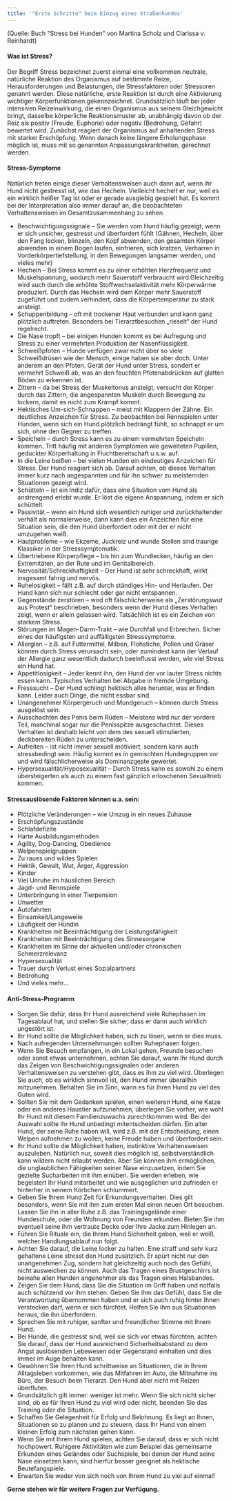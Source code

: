 ```yaml
---
title: '"Erste Schritte" beim Einzug eines Straßenhundes'
---
```


(Quelle: Buch "Stress bei Hunden" von Martina Scholz und Clarissa v. Reinhardt)

#### Was ist Stress?

Der Begriff Stress bezeichnet zuerst einmal eine vollkommen neutrale, natürliche Reaktion des Organismus auf bestimmte Reize, Herausforderungen und Belastungen, die Stressfaktoren oder Stressoren genannt werden.
Diese natürliche, erste Reaktion ist durch eine Aktivierung wichtiger Körperfunktionen gekennzeichnet. Grundsätzlich läuft bei jeder intensiven Reizeinwirkung, die einen Organismus aus seinem Gleichgewicht bringt, dasselbe körperliche Reaktionsmuster ab, unabhängig davon ob der Reiz als positiv (Freude, Euphorie) oder negativ (Bedrohung, Gefahr) bewertet wird.
Zunächst reagiert der Organismus auf anhaltenden Stress mit starker Erschöpfung.
Wenn danach keine längere Erholungsphase möglich ist, muss mit so genannten Anpassungskrankheiten, gerechnet werden.

#### Stress-Symptome

Natürlich treten einige dieser Verhaltensweisen auch dann auf, wenn ihr Hund nicht gestresst ist, wie das Hecheln.
Vielleicht hechelt er nur, weil es ein wirklich heißer Tag ist oder er gerade ausgiebig gespielt hat.
Es kommt bei der Interpretation also immer darauf an, die beobachteten Verhaltensweisen im Gesamtzusammenhang zu sehen.
* Beschwichtigungssignale – Sie werden vom Hund häufig gezeigt, wenn er sich unsicher, gestresst und überfordert fühlt (Gähnen, Hecheln, über den Fang lecken, blinzeln, den Kopf abwenden, den gesamten Körper abwenden in einem Bogen laufen, einfrieren, sich kratzen, Verharren  in Vorderkörpertiefstellung, in den Bewegungen langsamer werden, und vieles mehr)
* Hecheln – Bei Stress kommt es zu einer erhöhten Herzfrequenz und Muskelspannung, wodurch mehr Sauerstoff verbraucht wird.Gleichzeitig wird auch durch die erhöhte Stoffwechselaktivität mehr Körperwärme produziert. Durch das Hecheln wird dem Körper mehr Sauerstoff zugeführt und zudem verhindert, dass die Körpertemperatur zu stark ansteigt.
* Schuppenbildung – oft mit trockener Haut verbunden und kann ganz plötzlich auftreten. Besonders bei Tierarztbesuchen „rieselt“ der Hund regelrecht.
* Die Nase tropft – bei einigen Hunden kommt es bei Aufregung und Stress zu einer vermehrten Produktion der Nasenflüssigkeit.
* Schweißpfoten – Hunde verfügen zwar nicht über so viele Schweißdrüsen wie der Mensch, einige haben sie aber doch. Unter anderem an den Pfoten. Gerät der Hund unter Stress, sondert er vermehrt Schweiß ab, was an den feuchten Pfotenabdrücken auf glatten Böden zu erkennen ist.
* Zittern – da bei Stress der Muskeltonus ansteigt, versucht der Körper durch das Zittern, die angespannten Muskeln durch Bewegung zu lockern, damit es nicht zum Krampf kommt.
* Hektisches Um-sich-Schnappen – meist mit Klappern der Zähne. Ein deutliches Anzeichen für Stress. Zu beobachten bei Rennspielen unter Hunden, wenn sich ein Hund plötzlich bedrängt fühlt, so schnappt er um sich, ohne den Gegner zu treffen.
* Speicheln – durch Stress kann es zu einem vermehrten Speicheln kommen. Tritt häufig mit anderen Symptomen wie geweiteten Pupillen, geduckter Körperhaltung in Fluchtbereitschaft u.s.w. auf.
* In die Leine beißen – bei vielen Hunden ein eindeutiges Anzeichen für Stress. Der Hund reagiert sich ab. Darauf achten, ob dieses Verhalten immer kurz nach angespannten und für ihn schwer zu meisternden Situationen gezeigt wird.
* Schütteln – ist ein Indiz dafür, dass eine Situation vom Hund als anstrengend erlebt wurde. Er löst die eigene Anspannung, indem er sich schüttelt.
* Passivität – wenn ein Hund sich wesentlich ruhiger und zurückhaltender verhält als normalerweise, dann kann dies ein Anzeichen für eine Situation sein, die den Hund überfordert oder mit der er nicht umzugehen weiß.
* Hautprobleme – wie Ekzeme, Juckreiz und wunde Stellen sind traurige Klassiker in der Stresssymptomatik.
* Übertriebene Körperpflege – bis hin zum Wundlecken, häufig an den Extremitäten, an der Rute und im Genitalbereich.
* Nervosität/Schreckhaftigkeit – Der Hund ist sehr schreckhaft, wirkt insgesamt fahrig und nervös.
* Ruhelosigkeit – fällt z.B. auf durch ständiges Hin- und Herlaufen. Der Hund kann sich nur schlecht oder gar nicht entspannen.
* Gegenstände zerstören – wird oft fälschlicherweise als „Zerstörungswut aus Protest“ beschrieben, besonders wenn der Hund dieses Verhalten zeigt, wenn er allein gelassen wird. Tatsächlich ist es ein Zeichen von starkem Stress.
* Störungen im Magen-Darm-Trakt – wie Durchfall und Erbrechen. Sicher eines der häufigsten und auffälligsten Stresssymptome.
* Allergien – z.B. auf Futtermittel, Milben, Flohstiche, Pollen und Gräser können durch Stress verursacht sein, oder zumindest kann der Verlauf der Allergie ganz wesentlich dadurch beeinflusst werden, wie viel Stress ein Hund hat.
* Appetitlosigkeit – Jeder kennt ihn, den Hund der vor lauter Stress nichts essen kann. Typisches Verhalten bei Abgabe in fremde Umgebung.
* Fresssucht – Der Hund schlingt hektisch alles herunter, was er finden kann. Leider auch Dinge, die nicht essbar sind.
* Unangenehmer Körpergeruch und Mundgeruch – können durch Stress ausgelöst sein.
* Ausschachten des Penis beim Rüden – Meistens wird nur der vordere Teil, manchmal sogar nur die Penisspitze ausgeschachtet. Dieses Verhalten ist deshalb leicht von dem des sexuell stimulierten, deckbereiten Rüden zu unterscheiden.
* Aufreiten – ist nicht immer sexuell motiviert, sondern kann auch stressbedingt sein. Häufig kommt es in gemischten Hundegruppen vor und wird fälschlicherweise als Dominanzgeste gewertet.
* Hypersexualität/Hyposexualität – Durch Stress kann es sowohl zu einem übersteigerten als auch zu einem fast gänzlich erloschenen Sexualtrieb kommen.

#### Stressauslösende Faktoren können u.a. sein:
* Plötzliche Veränderungen – wie Umzug in ein neues Zuhause
* Erschöpfungszustände
* Schlafdefizite
* Harte Ausbildungsmethoden
* Agility, Dog-Dancing, Obedience
* Welpenspielgruppen
* Zu raues und wildes Spielen
* Hektik, Gewalt, Wut, Ärger, Aggression
* Kinder
* Viel Unruhe im häuslichen Bereich
* Jagd- und Rennspiele
* Unterbringung in einer Tierpension
* Unwetter
* Autofahrten
* Einsamkeit/Langeweile
* Läufigkeit der Hündin
* Krankheiten mit Beeinträchtigung der Leistungsfähigkeit
* Krankheiten mit Beeinträchtigung des Sinnesorgane
* Krankheiten im Sinne der aktuellen und/oder chronischen Schmerzrelevanz
* Hypersexualität
* Trauer durch Verlust eines Sozialpartners
* Bedrohung
* Und vieles mehr...

#### Anti-Stress-Programm
* Sorgen Sie dafür, dass Ihr Hund ausreichend viele Ruhephasen im Tagesablauf hat, und stellen Sie sicher, dass er dann auch wirklich ungestört ist.
* Ihr Hund sollte die Möglichkeit haben, sich zu lösen, wenn er dies muss.
* Nach aufregenden Unternehmungen sollten Ruhephasen folgen.
* Wenn Sie Besuch empfangen, in ein Lokal gehen, Freunde besuchen oder sonst etwas unternehmen, achten Sie darauf, wann Ihr Hund durch das Zeigen von Beschwichtigungssignalen oder anderen Verhaltensweisen zu verstehen gibt, dass es ihm zu viel wird. Überlegen Sie auch, ob es wirklich sinnvoll ist, den Hund immer überallhin mitzunehmen. Behalten Sie im Sinn, wann es für Ihren Hund zu viel des Guten wird.
* Sollten Sie mit dem Gedanken spielen, einen weiteren Hund, eine Katze oder ein anderes Haustier aufzunehmen, überlegen Sie vorher, wie wohl Ihr Hund mit diesem Familienzuwachs zurechtkommen wird. Bei der Auswahl sollte Ihr Hund unbedingt mitentscheiden dürfen. Ein alter Hund, der seine Ruhe haben will, wird z.B. mit der Entscheidung, einen Welpen aufnehmen zu wollen, keine Freude haben und überfordert sein.
* Ihr Hund sollte die Möglichkeit haben, instinktive Verhaltensweisen auszuleben. Natürlich nur, soweit dies möglich ist, selbstverständlich kann wildern nicht erlaubt werden. Aber Sie können ihm ermöglichen, die unglaublichen Fähigkeiten seiner Nase einzusetzen, indem Sie gezielte Sucharbeiten mit ihm einüben. Sie werden erleben, wie begeistert Ihr Hund mitarbeitet und wie ausgeglichen und zufrieden er hinterher in seinem Körbchen schlummert.
* Geben Sie Ihrem Hund Zeit für Erkundungsverhalten. Dies gilt besonders, wenn Sie mit ihm zum ersten Mal einen neuen Ort besuchen. Lassen Sie ihn in aller Ruhe z.B. das Trainingsgelände einer Hundeschule, oder die Wohnung von Freunden erkunden. Bieten Sie ihm eventuell seine ihm vertraute Decke oder Ihre Jacke zum Hinlegen an.
* Führen Sie Rituale ein, die Ihrem Hund Sicherheit geben, weil er weiß, welcher Handlungsablauf nun folgt.
* Achten Sie darauf, die Leine locker zu halten. Eine straff und sehr kurz gehaltene Leine stresst den Hund zusätzlich. Er spürt nicht nur den unangenehmen Zug, sondern hat gleichzeitig auch noch das Gefühl, nicht ausweichen zu können. Auch das Tragen eines Brustgeschirrs ist beinahe allen Hunden angenehmer als das Tragen eines Halsbandes.
* Zeigen Sie dem Hund, dass Sie die Situation im Griff haben und notfalls auch schützend vor ihm stehen. Geben Sie ihm das Gefühl, dass Sie die Verantwortung übernommen haben und er sich auch ruhig hinter Ihnen verstecken darf, wenn er sich fürchtet. Helfen Sie ihm aus Situationen heraus, die ihn überfordern.
* Sprechen Sie mit ruhiger, sanfter und freundlicher Stimme mit Ihrem Hund.
* Bei Hunde, die gestresst sind, weil sie sich vor etwas fürchten, achten Sie darauf, dass der Hund ausreichend Sicherheitsabstand zu dem Angst auslösenden Lebewesen oder Gegenstand einhalten und dies immer im Auge behalten kann.
* Gewöhnen Sie Ihren Hund schrittweise an Situationen, die in Ihrem Alltagsleben vorkommen, wie das Mitfahren im Auto, die Mitnahme ins Büro, der Besuch beim Tierarzt. Den Hund aber nicht mit Reizen überfluten.
* Grundsätzlich gilt immer: weniger ist mehr. Wenn Sie sich nicht sicher sind, ob es für Ihren Hund zu viel wird oder nicht, beenden Sie das Training oder die Situation.
* Schaffen Sie Gelegenheit für Erfolg und Belohnung. Es liegt an Ihnen, Situationen so zu planen und zu steuern, dass Ihr Hund von einem kleinen Erfolg zum nächsten gehen kann.
* Wenn Sie mit Ihrem Hund spielen, achten Sie darauf, dass er sich nicht hochpowert. Ruhigere Aktivitäten wie zum Beispiel das gemeinsame Erkunden eines Geländes oder Suchspiele, bei denen der Hund seine Nase einsetzen kann, sind hierfür besser geeignet als hektische Beutefangspiele.
* Erwarten Sie weder von sich noch von Ihrem Hund zu viel auf einmal!

**Gerne stehen wir für weitere Fragen zur Verfügung.**
